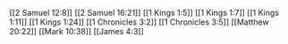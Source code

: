 [[2 Samuel 12:8]]
[[2 Samuel 16:21]]
[[1 Kings 1:5]]
[[1 Kings 1:7]]
[[1 Kings 1:11]]
[[1 Kings 1:24]]
[[1 Chronicles 3:2]]
[[1 Chronicles 3:5]]
[[Matthew 20:22]]
[[Mark 10:38]]
[[James 4:3]]
